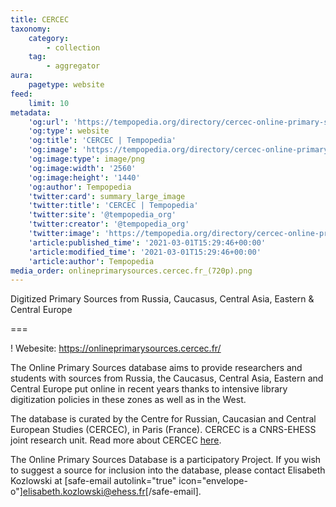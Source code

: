 ```yaml
---
title: CERCEC
taxonomy:
    category:
        - collection
    tag:
        - aggregator
aura:
    pagetype: website
feed:
    limit: 10
metadata:
    'og:url': 'https://tempopedia.org/directory/cercec-online-primary-sources'
    'og:type': website
    'og:title': 'CERCEC | Tempopedia'
    'og:image': 'https://tempopedia.org/directory/cercec-online-primary-sources/onlineprimarysources.cercec.fr_(720p).png'
    'og:image:type': image/png
    'og:image:width': '2560'
    'og:image:height': '1440'
    'og:author': Tempopedia
    'twitter:card': summary_large_image
    'twitter:title': 'CERCEC | Tempopedia'
    'twitter:site': '@tempopedia_org'
    'twitter:creator': '@tempopedia_org'
    'twitter:image': 'https://tempopedia.org/directory/cercec-online-primary-sources/onlineprimarysources.cercec.fr_(720p).png'
    'article:published_time': '2021-03-01T15:29:46+00:00'
    'article:modified_time': '2021-03-01T15:29:46+00:00'
    'article:author': Tempopedia
media_order: onlineprimarysources.cercec.fr_(720p).png
---
```


Digitized Primary Sources from Russia, Caucasus, Central Asia, Eastern & Central Europe

===

! Webesite: https://onlineprimarysources.cercec.fr/

The Online Primary Sources database aims to provide researchers and students with sources from Russia, the Caucasus, Central Asia, Eastern and Central Europe put online in recent years thanks to intensive library digitization policies in these zones as well as in the West.

The database is curated by the Centre for Russian, Caucasian and Central European Studies (CERCEC), in Paris (France). CERCEC is a CNRS-EHESS joint research unit. Read more about CERCEC [here](https://www.cercec.fr/en/cercec/about/).

The Online Primary Sources Database is a participatory Project. If you wish to suggest a source for inclusion into the database, please contact Elisabeth Kozlowski at [safe-email autolink="true" icon="envelope-o"]elisabeth.kozlowski@ehess.fr[/safe-email].